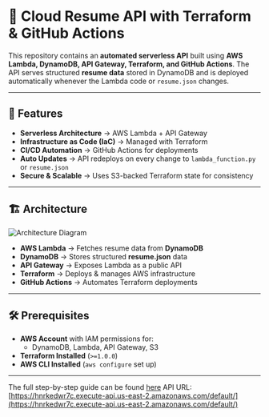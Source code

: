 # 🚀 Cloud Resume API with Terraform & GitHub Actions  

This repository contains an **automated serverless API** built using **AWS Lambda, DynamoDB, API Gateway, Terraform, and GitHub Actions**. The API serves structured **resume data** stored in DynamoDB and is deployed automatically whenever the Lambda code or `resume.json` changes.

---

## 🌟 Features  
- **Serverless Architecture** → AWS Lambda + API Gateway  
- **Infrastructure as Code (IaC)** → Managed with Terraform  
- **CI/CD Automation** → GitHub Actions for deployments  
- **Auto Updates** → API redeploys on every change to `lambda_function.py` or `resume.json`  
- **Secure & Scalable** → Uses S3-backed Terraform state for consistency  

---

## 🏗️ Architecture  

![Architecture Diagram](https://github.com/user-attachments/assets/b56b194c-155e-442a-80b0-63a4f7337abb)


- **AWS Lambda** → Fetches resume data from **DynamoDB**  
- **DynamoDB** → Stores structured **resume.json** data  
- **API Gateway** → Exposes Lambda as a public API  
- **Terraform** → Deploys & manages AWS infrastructure  
- **GitHub Actions** → Automates Terraform deployments  

---

## 🛠️ Prerequisites  

- **AWS Account** with IAM permissions for:
  - DynamoDB, Lambda, API Gateway, S3  
- **Terraform Installed** (`>=1.0.0`)  
- **AWS CLI Installed** (`aws configure` set up)  

---
The full step-by-step guide can be found [here](https://www.linkedin.com/pulse/cloud-resume-api-deployment-terraform-github-actions-mohiuddin-pen3c/?trackingId=FfEnE5dySGSUepcMSfyV0Q%3D%3D)
API URL: [https://hnrkedwr7c.execute-api.us-east-2.amazonaws.com/default/](https://hnrkedwr7c.execute-api.us-east-2.amazonaws.com/default/)

